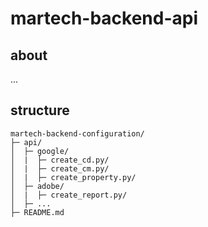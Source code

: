 # martech-backend-api


## about
...


## structure
```
martech-backend-configuration/
├─ api/
│  ├─ google/
│  |  ├─ create_cd.py/
│  |  ├─ create_cm.py/
│  |  ├─ create_property.py/
│  ├─ adobe/
│  |  ├─ create_report.py/
│  ├─ ...
├─ README.md
```
